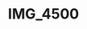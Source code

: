 ---
pid: '175'
layout: bg-photos
title: IMG_4500
filename: IMG_4541.jpg
caption: 
previous_pid: '174'
next_pid: '176'
permalink: "/photos/175.html"
---